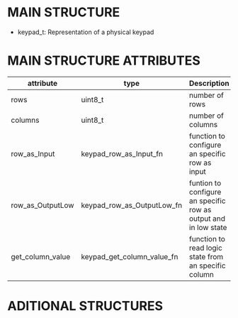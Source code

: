 
# MAIN STRUCTURE

* keypad_t: Representation of a physical keypad

# MAIN STRUCTURE ATTRIBUTES

| attribute| type | Description|
|------|------|------|
| rows | uint8_t | number of rows |
| columns | uint8_t | number of columns |
| row_as_Input | keypad_row_as_Input_fn | function to configure an specific row as input |
| row_as_OutputLow | keypad_row_as_OutputLow_fn | funtion to configure an specific row as output and in low state |
| get_column_value | keypad_get_column_value_fn | function to read logic state from an specific column |

# ADITIONAL STRUCTURES